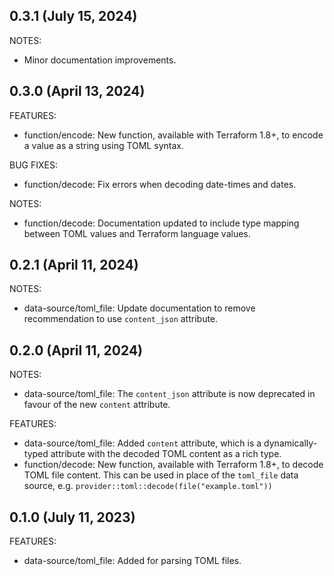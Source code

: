 ## 0.3.1 (July 15, 2024)

NOTES:

* Minor documentation improvements. 

## 0.3.0 (April 13, 2024)

FEATURES:

* function/encode: New function, available with Terraform 1.8+, to encode a value as a string using TOML syntax.

BUG FIXES:

* function/decode: Fix errors when decoding date-times and dates.

NOTES:

* function/decode: Documentation updated to include type mapping between TOML values and Terraform language values.

## 0.2.1 (April 11, 2024)

NOTES:

* data-source/toml_file: Update documentation to remove recommendation to use `content_json` attribute.


## 0.2.0 (April 11, 2024)

NOTES:

* data-source/toml_file: The `content_json` attribute is now deprecated in favour of the new `content` attribute.

FEATURES:

* data-source/toml_file: Added `content` attribute, which is a dynamically-typed attribute with the decoded TOML content as a rich type.
* function/decode: New function, available with Terraform 1.8+, to decode TOML file content. This can be used in place of the `toml_file` data source, e.g. `provider::toml::decode(file("example.toml"))`

## 0.1.0 (July 11, 2023)

FEATURES:

* data-source/toml_file: Added for parsing TOML files.

